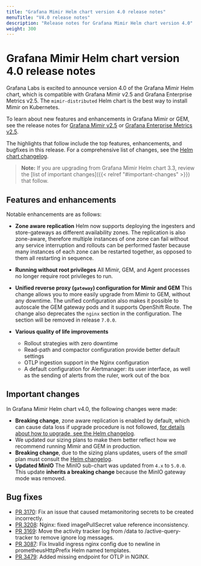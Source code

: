 ```yaml
---
title: "Grafana Mimir Helm chart version 4.0 release notes"
menuTitle: "V4.0 release notes"
description: "Release notes for Grafana Mimir Helm chart version 4.0"
weight: 300
---
```


# Grafana Mimir Helm chart version 4.0 release notes

Grafana Labs is excited to announce version 4.0 of the Grafana Mimir Helm chart, which is compatible with Grafana Mimir v2.5 and Grafana Enterprise Metrics v2.5. The `mimir-distributed` Helm chart is the best way to install Mimir on Kubernetes.

To learn about new features and enhancements in Grafana Mimir or GEM, see the release notes for [Grafana Mimir v2.5](/docs/mimir/v2.5.x/release-notes/v2.5/) or [Grafana Enterprise Metrics v2.5](/docs/enterprise-metrics/latest/release-notes/v2-5/).

The highlights that follow include the top features, enhancements, and bugfixes in this release. For a comprehensive list of changes, see the [Helm chart changelog](https://github.com/grafana/mimir/tree/main/operations/helm/charts/mimir-distributed/CHANGELOG.md).

> **Note:** If you are upgrading from Grafana Mimir Helm chart 3.3, review the [list of important changes]({{< relref "#important-changes" >}}) that follow.

## Features and enhancements

Notable enhancements are as follows:

- **Zone aware replication**
  Helm now supports deploying the ingesters and store-gateways as different availability zones. The replication is also zone-aware, therefore multiple instances of one zone can fail without any service interruption and rollouts can be performed faster because many instances of each zone can be restarted together, as opposed to them all restarting in sequence.

- **Running without root privileges**
  All Mimir, GEM, and Agent processes no longer require root privileges to run.

- **Unified reverse proxy (`gateway`) configuration for Mimir and GEM**
  This change allows you to more easily upgrade from Mimir to GEM, without any downtime. The unified configuration also makes it possible to autoscale the GEM gateway pods and it supports OpenShift Route. The change also deprecates the `nginx` section in the configuration. The section will be removed in release `7.0.0`.

- **Various quality of life improvements**
  - Rollout strategies with zero downtime
  - Read-path and compactor configuration provide better default settings
  - OTLP ingestion support in the Nginx configuration
  - A default configuration for Alertmanager: its user interface, as well as the sending of alerts from the ruler, work out of the box

## Important changes

In Grafana Mimir Helm chart v4.0, the following changes were made:

- **Breaking change**, zone aware replication is enabled by default, which can cause data loss if upgrade procedure is not followed, [for details about how to upgrade, see the Helm changelog](https://github.com/grafana/mimir/blob/main/operations/helm/charts/mimir-distributed/CHANGELOG.md).
- We updated our sizing plans to make them better reflect how we recommend running Mimir and GEM in production.
- **Breaking change**, due to the sizing plans updates, users of the _small_ plan must consult the [Helm changelog](https://github.com/grafana/mimir/blob/main/operations/helm/charts/mimir-distributed/CHANGELOG.md).
- **Updated MinIO**
  The MinIO sub-chart was updated from `4.x` to `5.0.0`. This update **inherits a breaking change** because the MinIO gateway mode was removed.

## Bug fixes

- [PR 3170](https://github.com/grafana/mimir/pull/3170): Fix an issue that caused metamonitoring secrets to be created incorrectly.
- [PR 3208](https://github.com/grafana/mimir/pull/3208): Nginx: fixed imagePullSecret value reference inconsistency.
- [PR 3169](https://github.com/grafana/mimir/pull/3169): Move the activity tracker log from /data to /active-query-tracker to remove ignore log messages.
- [PR 3087](https://github.com/grafana/mimir/pull/3087): Fix Invalid ingress nginx config due to newline in prometheusHttpPrefix Helm named templates.
- [PR 3479](https://github.com/grafana/mimir/pull/3479): Added missing endpoint for OTLP in NGINX.
